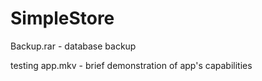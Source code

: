 # SimpleStore
Backup.rar - database backup

testing app.mkv - brief demonstration of app's capabilities
